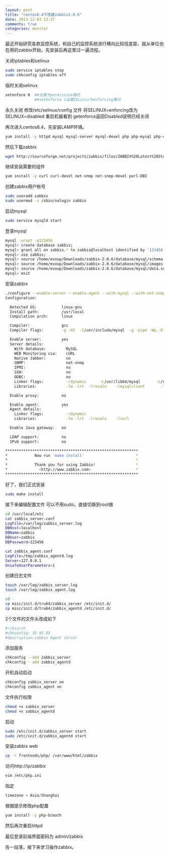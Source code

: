 ```yaml
---
layout: post
title: "centos6.4下搭建zabbix2.0.6"
date: 2013-12-03 13:37
comments: true
categories: monitor 
---
```

最近开始研究各款监控系统，和自己的监控系统进行横向比较找差距，就从单位也在用的zabbix开始，先安装后再这里过一遍流程。

<!-- more -->
关闭iptables和selinux

```sh
sudo service iptables stop
sudo chkconfig iptables off
```

临时关闭selinux

```sh
setenfoce 0  ##设置为permissive模式
             ##setenforce 1设置SELunix为enforcing模式
```

永久关闭
修改/etc/selinux/config 文件
将SELINUX=enforcing改为SELINUX=disabled
重启机器看到
getenforce返回Disabled说明已经关闭

再次进入centos6.4，先安装LAMP环境。

```sh
yum install -y httpd mysql mysql-server mysql-devel php php-mysql php-common php-mbstring php-gd php-odbc php-xml php-pear
```

然后下载zabbix

```sh
wget http://sourceforge.net/projects/zabbix/files/ZABBIX%20Latest%20Stable/2.0.6/zabbix-2.0.6.tar.gz/download
```

继续安装需要的组件

```sh
yum install -y curl curl-devel net-snmp net-snmp-devel perl-DBI
```

创建zabbix用户帐号

```sh
sudo useradd zabbix
sudo usermod -s /sbin/nologin zabbix
```

启动mysql

```sh
sudo service mysqld start
```

登录mysql

```sh
mysql -uroot -p123456
mysql> create database zabbix;
mysql> grant all on zabbix.* to zabbix@localhost identified by '123456';
mysql> use zabbix;
mysql> source /home/evoup/Downloads/zabbix-2.0.6/database/mysql/schema.sql
mysql> source /home/evoup/Downloads/zabbix-2.0.6/database/mysql/images.sql
mysql> source /home/evoup/Downloads/zabbix-2.0.6/database/mysql/data.sql
mysql> exit
```

安装zabbix

```sh
./configure --enable-server --enable-agent --with-mysql --with-net-snmp --with-libcurl
Configuration:

  Detected OS:           linux-gnu
  Install path:          /usr/local
  Compilation arch:      linux

  Compiler:              gcc
  Compiler flags:        -g -O2  -I/usr/include/mysql  -g -pipe -Wp,-D_FORTIFY_SOURCE=2 -fexceptions -fstack-protector --param=ssp-buffer-size=4 -m64 -D_GNU_SOURCE -D_FILE_OFFSET_BITS=64 -D_LARGEFILE_SOURCE -fno-strict-aliasing -fwrapv -fPIC   -DUNIV_LINUX -DUNIV_LINUX       -I/usr/include/rpm -I/usr/local/include -I/usr/lib64/perl5/CORE -I. -I/usr/include  

  Enable server:         yes
  Server details:
    With database:         MySQL
    WEB Monitoring via:    cURL
    Native Jabber:         no
    SNMP:                  net-snmp
    IPMI:                  no
    SSH:                   no
    ODBC:                  no
    Linker flags:          -rdynamic      -L/usr/lib64/mysql       -L/usr/lib64  -L/usr/lib64
    Libraries:             -lm -lrt  -lresolv    -lmysqlclient       -lcurl  -lnetsnmp -lcrypto  -lnetsnmp -lcrypto

  Enable proxy:          no

  Enable agent:          yes
  Agent details:
    Linker flags:          -rdynamic
    Libraries:             -lm -lrt  -lresolv    -lcurl

  Enable Java gateway:   no

  LDAP support:          no
  IPv6 support:          no

***********************************************************
*            Now run 'make install'                       *
*                                                         *
*            Thank you for using Zabbix!                  *
*              <http://www.zabbix.com>                    *
***********************************************************
```

好了，我们正式安装

```sh
sudo make install
```

接下来编辑配置文件
可以不用sudo，直接切换到root做

```sh
cd /usr/local/etc
cat zabbix_server.conf
LogFile=/var/log/zabbix_server.log
DBHost=localhost
DBName=zabbix
DBUser=zabbix
DBPassword=123456

cat zabbix_agent.conf
LogFile=/tmp/zabbix_agentd.log
Server=127.0.0.1
UnsafeUserParameters=1
```

创建日志文件

```sh
touch /var/log/zabbix_server.log
touch /var/log/zabbix_agent.log

cd -
cp misc/init.d/tru64/zabbix_server /etc/init.d/
cp misc/init.d/tru64/zabbix_agentd /etc/init.d/
```

2个文件的文件头改成如下

```sh
#!/bin/sh
#chkconfig: 35 95 95
#description:zabbix Agent server
```

添加服务

```sh
chkconfig --add zabbix_server
chkconfig --add zabbix_agentd
```

开机自动启动

```sh
chkconfig zabbix_server on
chkconfig zabbix_agent on
```

文件执行权限

```sh
chmod +x zabbix_server
chmod +x zabbix_agentd
```

启动

```sh
sudo /etc/init.d/zabbix_server start
sudo /etc/init.d/zabbix_agentd start
```

安装zabbix web

```sh
cp -r frontends/php/ /var/www/html/zabbix
```

访问http://ip/zabbix

```sh
vim /etc/php.ini
```
指定

```php
timezone = Asia/Shanghai
```

根据提示修改php配置

```sh
yum install -y php-bcmath
```

然后再次重启httpd

最后登录前端界面密码为 admin/zabbix

告一段落，接下来学习操作zabbix。


